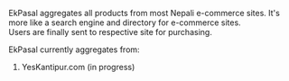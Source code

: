 EkPasal aggregates all products from most Nepali e-commerce sites. It's more like a search engine and directory for e-commerce sites.  
Users are finally sent to respective site for purchasing.

EkPasal currently aggregates from:  
1. YesKantipur.com (in progress)

